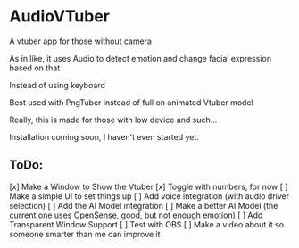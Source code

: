 # AudioVTuber
A vtuber app for those without camera

As in like, it uses Audio to detect emotion and change facial expression based on that

Instead of using keyboard

Best used with PngTuber instead of full on animated Vtuber model

Really, this is made for those with low device and such...

Installation coming soon, I haven't even started yet.


## ToDo:

[x] Make a Window to Show the Vtuber
[x] Toggle with numbers, for now
[ ] Make a simple UI to set things up
[ ] Add voice integration (with audio driver selection)
[ ] Add the AI Model integration
[ ] Make a better AI Model (the current one uses OpenSense, good, but not enough emotion)
[ ] Add Transparent Window Support
[ ] Test with OBS
[ ] Make a video about it so someone smarter than me can improve it